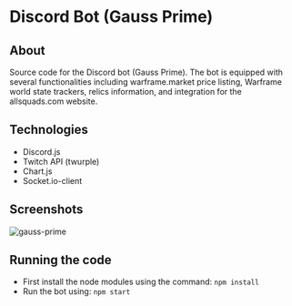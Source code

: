 # Discord Bot (Gauss Prime)

## About
Source code for the Discord bot (Gauss Prime). The bot is equipped with several functionalities including warframe.market price listing, Warframe world state trackers, relics information, and integration for the allsquads.com website.

## Technologies
- Discord.js
- Twitch API (twurple)
- Chart.js
- Socket.io-client

## Screenshots
![gauss-prime](https://github.com/shaheer1642/relic-bot-ds/assets/90972275/927ea62e-8191-4967-8531-efc2fa404807)

## Running the code
- First install the node modules using the command: `npm install`
- Run the bot using: `npm start`
